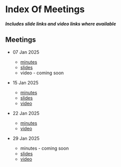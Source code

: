 # Index Of Meetings
##### Includes slide links and video links where available

## Meetings

- 07 Jan 2025
  - [minutes](https://github.com/DRep-Collective/Landing/blob/main/docs/meeting-minutes/meeting-minutes-07-jan-2025.md)
  - [slides](https://github.com/DRep-Collective/Landing/blob/main/docs/meeting-minutes/slides/meeting-1-drep-collective-slides.pdf)
  - video - coming soon

- 15 Jan 2025
  - [minutes](https://github.com/DRep-Collective/Landing/blob/main/docs/meeting-minutes/meeting-minutes-15-jan-2025.md)
  - [slides](https://github.com/DRep-Collective/Landing/blob/main/docs/meeting-minutes/slides/meeting-2-drep-collective-slides.pdf) 
  - [video](https://x.com/i/status/1880296609793081854)

- 22 Jan 2025
  - [minutes](https://github.com/DRep-Collective/Landing/blob/main/docs/meeting-minutes/meeting-minutes-22-jan-2025.md)
  - [video](https://youtu.be/xkdYsPNOkdg?si=J98kGxtY-41jXle4)
  
- 29 Jan 2025
  - minutes - coming soon
  - [slides](https://github.com/DRep-Collective/Landing/blob/main/docs/meeting-minutes/slides/meeting-4-drep-collective-slides.pdf)
  - [video](https://t.co/1biejbaell) 
